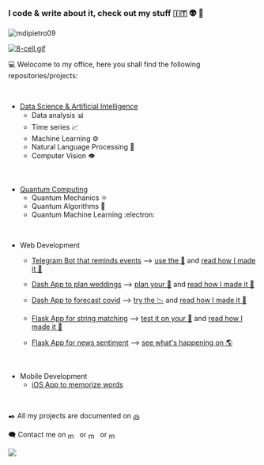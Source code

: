 ### I code & write about it, check out my stuff 🇮🇹 👽 👻

<p align="left"> <img src="https://komarev.com/ghpvc/?username=mdipietro09&label=Profile%20views&color=0e75b6&style=flat" alt="mdipietro09"/> </p>

<p><a href="https://commons.wikimedia.org/wiki/File:8-cell.gif#/media/File:8-cell.gif"><img src="https://upload.wikimedia.org/wikipedia/commons/d/d7/8-cell.gif" alt="8-cell.gif"></a></p>

:computer: Welocome to my office, here you shall find the following repositories/projects:

<br/>

- [Data Science & Artificial Intelligence](https://github.com/mdipietro09/DataScience_ArtificialIntelligence_Utils)
    - Data analysis 📊
    - Time series 📈
    - Machine Learning :gear:
    - Natural Language Processing 📰
    - Computer Vision 👁️

<br/>

- [Quantum Computing](https://github.com/mdipietro09/QuantumComputing_Utils)
    - Quantum Mechanics :atom_symbol:
    - Quantum Algorithms :dna:
    - Quantum Machine Learning :electron:

<br/>

- Web Development
    - [Telegram Bot that reminds events](https://github.com/mdipietro09/Bot_TelegramDatesReminder) ⟶ [use the 🤖](https://t.me/DatesReminderBot) and [read how I made it 📖](https://pub.towardsai.net/build-deploy-a-python-bot-with-short-term-and-long-term-memory-a3f1cd6254b8)
    
    - [Dash App to plan weddings](https://github.com/mdipietro09/App_Wedding) ⟶ [plan your 💒](https://app-wedding-planner.herokuapp.com/) and [read how I made it 📖](https://towardsdatascience.com/web-development-with-python-dash-complete-tutorial-6716186e09b3)
    
    - [Dash App to forecast covid](https://github.com/mdipietro09/App_VirusForecaster) ⟶ [try the 📉](https://app-virus-forecaster.herokuapp.com/) and [read how I made it 📖](https://towardsdatascience.com/how-to-embed-bootstrap-css-js-in-your-python-dash-app-8d95fc9e599e)
    
    - [Flask App for string matching](https://github.com/mdipietro09/App_StringsMatcher) ⟶ [test it on your 📂](https://app-strings-matcher.herokuapp.com/) and [read how I made it 📖](https://towardsdatascience.com/surpass-excel-vlookup-with-python-and-nlp-ab20d56c4a1a)
    
    - [Flask App for news sentiment](https://github.com/mdipietro09/App_WebNewsEngine) ⟶ [see what's happening on 🌎](https://app-news-engine.herokuapp.com/)

<br/>

- Mobile Development
    - [iOS App to memorize words](https://github.com/mdipietro09/mApp_Memorizer)

<br/>

:black_nib:	All my projects are documented on <a href="https://maurodp.medium.com" target="_blank"><img align="center" src="https://cdn.jsdelivr.net/npm/simple-icons@3.0.1/icons/medium.svg" alt="@mdipietro09" height="15" width="20"/></a>

🗨️ Contact me on <a href="https://www.linkedin.com/in/mauro-di-pietro-56a1366b/" target="_blank"><img align="center" src="https://cdn.jsdelivr.net/npm/simple-icons@3.0.1/icons/linkedin.svg" alt="mdipietro09" height="15" width="20"/></a> or <a href="https://twitter.com/maurodp_" target="_blank"><img align="center" src="https://cdn.jsdelivr.net/npm/simple-icons@3.0.1/icons/twitter.svg" alt="mdipietro09" height="15" width="20"/></a> or <a href="https://www.instagram.com/maurodpx/" target="_blank"><img align="center" src="https://cdn.jsdelivr.net/npm/simple-icons@3.0.1/icons/instagram.svg" alt="mdipietro09" height="15" width="20"/></a>

<img src="https://upload.wikimedia.org/wikipedia/commons/9/97/Two_repetitions_of_a_walking_sequence_of_an_individual_recorded_using_a_motion-capture_system.gif"/>
